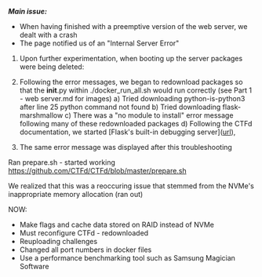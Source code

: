 ***Main issue:***
- When having finished with a preemptive version of the web server, we dealt with a crash
- The page notified us of an "Internal Server Error"

1) Upon further experimentation, when booting up the server packages were being deleted:
2) Following the error messages, we began to redownload packages so that the __init__.py within ./docker_run_all.sh would run correctly (see Part 1 - web server.md for images)
  a) Tried downloading python-is-python3 after line 25 python command not found
  b) Tried downloading flask-marshmallow
  c) There was a "no module to install" error message following many of these redownloaded packages
  d) Following the CTFd documentation, we started [Flask's built-in debugging server]([url](https://docs.ctfd.io/docs/deployment/installation/
)),

3) The same error message was displayed after this troubleshooting

Ran prepare.sh - started working
https://github.com/CTFd/CTFd/blob/master/prepare.sh

We realized that this was a reoccuring issue that stemmed from the NVMe's inappropriate memory allocation (ran out)

NOW:
- Make flags and cache data stored on RAID instead of NVMe
- Must reconfigure CTFd - redownloaded
- Reuploading challenges
- Changed all port numbers in docker files
- Use a performance benchmarking tool such as Samsung Magician Software
